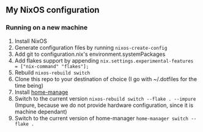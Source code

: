 ## My NixOS configuration
### Running on a new machine
1. Install NixOS
2. Generate configuration files by running `nixos-create-config`
3. Add git to configuration.nix's environment.systemPackages
4. Add flakes support by appending `nix.settings.experimental-features = ["nix-command" "flakes"];`
5. Rebuild `nixos-rebuild switch`
6. Clone this repo to your destination of choice (I go with ~/.dotfiles for the time being)
7. Install [home-manage](https://nix-community.github.io/home-manager/)
8. Switch to the current version `nixos-rebuild switch --flake . --impure` (Impure, because we do not provide hardware configuration, since it is machine dependant)
9. Switch to the current version of home-manager `home-manager switch --flake .`
